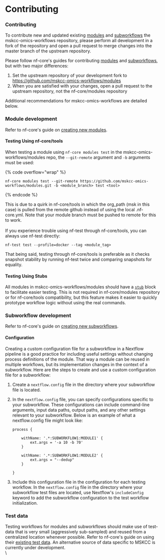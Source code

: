 # Contributing

### Contributing

To contribute new and updated existing [modules](https://nf-co.re/docs/contributing/modules) and [subworkflows](https://nf-co.re/docs/contributing/subworkflows) the mskcc-omics-workflows repository, please perform all development in a fork of the repository and open a pull request to merge changes into the master branch of the upstream repository.

Please follow nf-core's guides for contributing [modules](https://nf-co.re/docs/contributing/modules) and [subworkflows](https://nf-co.re/docs/contributing/subworkflows), but with two major differences:

1. Set the upstream repository of your development fork to https://github.com/mskcc-omics-workflows/modules
2. When you are satisfied with your changes, open a pull request to the upstream repository, not the nf-core/modules repository

Additional recommendations for mskcc-omics-workflows are detailed below.

### Module development

Refer to nf-core's guide on [creating new modules](https://nf-co.re/docs/contributing/modules).

#### Testing Using nf-core/tools

When testing a module using `nf-core modules test` in the mskcc-omics-workflows/modules repo, the `--git-remote` argument and `-b` arguments must be used:

{% code overflow="wrap" %}
```
nf-core modules test --git-remote https://github.com/mskcc-omics-workflows/modules.git -b <module_branch> test <tool> 
```
{% endcode %}

This is due to a quirk in nf-core/tools in which the org\_path (msk in this case) is pulled from the remote github instead of using the local .nf-core.yml. Note that your module branch must be pushed to remote for this to work. \
\
If you experience trouble using nf-test through nf-core/tools, you can always use nf-test directly:&#x20;

```
nf-test test --profile=docker --tag <module_tag>
```

That being said, testing through nf-core/tools is preferable as it checks snapshot stability by running nf-test twice and comparing snapshots for equality.&#x20;

#### Testing Using Stubs

All modules in mskcc-omics-workflows/modules should have a [`stub`](https://www.nextflow.io/docs/latest/process.html#stub) block to facilitate easier testing. This is not required in nf-core/modules repository or for nf-core/tools compatibility, but this feature makes it easier to quickly prototype workflow logic without using the real commands.

### Subworkflow development

Refer to nf-core's guide on [creating new subworkflows](https://nf-co.re/tools#create-a-new-subworkflow).

#### Configuration

Creating a custom configuration file for a subworkflow in a Nextflow pipeline is a good practice for including useful settings without changing process definitions of the module. That way a module can be reused in multiple workflows, but its implementation changes in the context of a subworkflow. Here are the steps to create and use a custom configuration file for a subworkflow:

1. Create a `nextflow.config` file in the directory where your subworkflow file is located.
2.  In the `nextflow.config` file, you can specify configurations specific to your subworkflow. These configurations can include command-line arguments, input data paths, output paths, and any other settings relevant to your subworkflow. Below is an example of what a nextflow.config file might look like:

    ```
    process {

        withName: '.*:SUBWORKFLOW1:MODULE1' {
            ext.args = '-a 10 -b 70'
        }

        withName: '.*:SUBWORKFLOW1:MODULE2' {
            ext.args = "--dedup"
        }

    }
    ```
3. Include this configuration file in the configuration for each testing workflow. In the `nextflow.config` file in the directory where your subworkflow test files are located, use Nextflow's `includeConfig` keyword to add the subworkflow configuration to the test workflow initialization.

### Test data

Testing workflows for modules and subworkflows should make use of test-data that is very small (aggressively sub-sampled) and reused from a centralized location whenever possible. Refer to nf-core's guide on using their [existing test data](https://nf-co.re/docs/contributing/test\_data\_guidelines). An alternative source of data specific to MSKCC is currently under development.\
\
